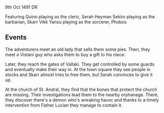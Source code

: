9th Oct 1491 DR

Featuring
Quinn playing as the cleric, Serah Heyman 
Sekiro playing as the barbarian, Skarr Vikk
Yansu playing as the sorcerer, Phobos

## Events

The adventurers meet an old lady that sells them some pies. Then, they meet a Vistani guy who asks them to buy a gift to his niece.

Later, they reach the gates of Vallaki. They get controlled by some guards and eventually make their way in. At the town square they see people in stocks and Skarr almost tries to free them, but Serah convinces to give it up.

At the church of St. Andral, they find that the bones that protect the church are missing. Their investigations lead them to the nearby orphanage. There, they discover there's a demon who's wreaking havoc and thanks to a timely intervention from Father Lucian they manage to contain it.







